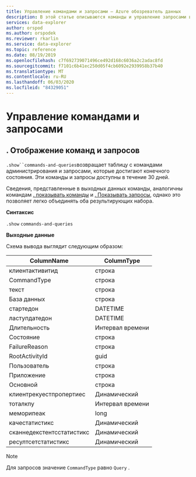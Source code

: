 ```yaml
---
title: Управление командами и запросами — Azure обозреватель данных
description: В этой статье описываются команды и управление запросами в Azure обозреватель данных.
services: data-explorer
author: orspod
ms.author: orspodek
ms.reviewer: rkarlin
ms.service: data-explorer
ms.topic: reference
ms.date: 08/19/2019
ms.openlocfilehash: c7f692739071496ce492d168c6036a2c2adac8fd
ms.sourcegitcommit: f7101c6b41ec250d05f4cb6092e2939958b37b40
ms.translationtype: MT
ms.contentlocale: ru-RU
ms.lasthandoff: 06/03/2020
ms.locfileid: "84329051"
---
```

# <a name="commands-and-queries-management"></a>Управление командами и запросами

## <a name="show-commands-and-queries"></a>. Отображение команд и запросов 

`.show``commands-and-queries`возвращает таблицу с командами администрирования и запросами, которые достигают конечного состояния. Эти команды и запросы доступны в течение 30 дней.

Сведения, представленные в выходных данных команды, аналогичны командам [. показывать команды](commands.md) и [. Показывать запросы](queries.md), однако это позволяет легко объединять оба результирующих набора.

**Синтаксис**

`.show` `commands-and-queries`
 
**Выходные данные**
 
Схема вывода выглядит следующим образом:

| ColumnName               | ColumnType |
|--------------------------|------------|
| клиентактивитид         | строка     |
| CommandType              | строка     |
| текст                     | строка     |
| База данных                 | строка     |
| стартедон                | DATETIME   |
| ластупдатедон            | DATETIME   |
| Длительность                 | Интервал времени   |
| Состояние                    | строка     |
| FailureReason            | строка     |
| RootActivityId           | guid       |
| Пользователь                     | строка     |
| Приложение              | строка     |
| Основной                | строка     |
| клиентрекуестпропертиес  | Динамический    |
| тоталкпу                 | Интервал времени   |
| меморипеак               | long       |
| качестатистикс          | Динамический    |
| сканнедекстентсстатистикс | Динамический    |
| ресултсетстатистикс      | Динамический    |

> [!NOTE]
> Для запросов значение `CommandType` равно `Query` .
